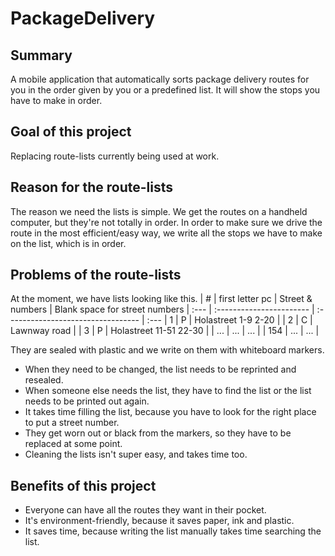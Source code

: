 # PackageDelivery

## Summary
A mobile application that automatically sorts package delivery routes for you in the order given by you or a predefined list.
It will show the stops you have to make in order.

## Goal of this project
Replacing route-lists currently being used at work.

## Reason for the route-lists
The reason we need the lists is simple.
We get the routes on a handheld computer, but they're not totally in order.
In order to make sure we drive the route in the most efficient/easy way,
we write all the stops we have to make on the list, which is in order.


## Problems of the route-lists
At the moment, we have lists looking like this. 
| #       | first letter pc          | Street & numbers                   | Blank space for street numbers
| :---    | :----------------------- | :--------------------------------- | :---
| 1       | P                        | Holastreet 1-9 2-20                |
| 2       | C                        | Lawnway road                       |
| 3       | P                        | Holastreet 11-51 22-30             |
| ...     | ...                      | ...                                |
| 154     | ...                      | ...                                | 

They are sealed with plastic and we write on them with whiteboard markers.
* When they need to be changed, the list needs to be reprinted and resealed.
* When someone else needs the list, they have to find the list or the list needs to be printed out again.
* It takes time filling the list, because you have to look for the right place to put a street number.
* They get worn out or black from the markers, so they have to be replaced at some point.
* Cleaning the lists isn't super easy, and takes time too.

## Benefits of this project
* Everyone can have all the routes they want in their pocket.
* It's environment-friendly, because it saves paper, ink and plastic.
* It saves time, because writing the list manually takes time searching the list.
